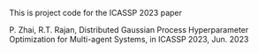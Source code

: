This is project code for the ICASSP 2023 paper 

P. Zhai, R.T. Rajan, Distributed Gaussian Process Hyperparameter Optimization for Multi-agent Systems, in ICASSP 2023, Jun. 2023
